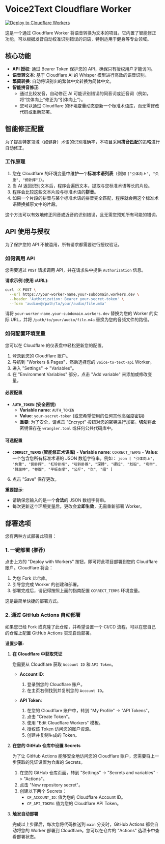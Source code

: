 # Voice2Text Cloudflare Worker

[![Deploy to Cloudflare Workers](https://deploy.workers.cloudflare.com/button)](https://deploy.workers.cloudflare.com/deploy?repo=https://github.com/jjbb013/voice2text)

这是一个通过 Cloudflare Worker 将语音转换为文本的项目。它内置了智能修正功能，可以根据发音自动校准识别错误的词语，特别适用于健身等专业领域。

## 核心功能

- **API 授权**: 通过 Bearer Token 保护您的 API，确保只有授权用户才能访问。
- **语音转文本**: 基于 Cloudflare AI 的 Whisper 模型进行高效的语音识别。
- **繁简转换**: 自动将识别出的繁体中文转换为简体中文。
- **智能拼音修正**:
    - 通过比较发音，自动修正 AI 可能识别错误的同音词或近音词（例如，将“饮体向上”修正为“引体向上”）。
    - 您可以通过 Cloudflare 的环境变量动态更新一个标准术语库，而无需修改代码或重新部署。

## 智能修正配置

为了提高特定领域（如健身）术语的识别准确率，本项目采用**拼音匹配**的策略进行自动修正。

### 工作原理

1.  您在 Cloudflare 的环境变量中维护一个**标准术语列表**（例如 `["引体向上", "负重", "俯卧撑"]`）。
2.  当 AI 返回识别文本后，程序会遍历文本，提取与您标准术语等长的片段。
3.  程序会比较这些文本片段与标准术语的**拼音**。
4.  如果一个片段的拼音与某个标准术语的拼音完全匹配，程序就会用这个标准术语替换掉原文中的片段。

这个方法可以有效地修正同音或近音的识别错误，且无需您预知所有可能的错词。

## API 使用与授权

为了保护您的 API 不被滥用，所有请求都需要进行授权验证。

### 如何调用 API

您需要通过 `POST` 请求调用 API，并在请求头中提供 `Authorization` 信息。

**请求示例 (使用 cURL):**

```bash
curl -X POST \
  --url https://your-worker-name.your-subdomain.workers.dev \
  --header 'Authorization: Bearer your-secret-token' \
  --form 'audio=@/path/to/your/audio/file.m4a'
```

请将 `your-worker-name.your-subdomain.workers.dev` 替换为您的 Worker 的实际 URL，并将 `/path/to/your/audio/file.m4a` 替换为您的音频文件的路径。

### 如何配置环境变量

您可以在 Cloudflare 的仪表盘中轻松更新您的配置。

1.  登录到您的 Cloudflare 账户。
2.  导航到 "Workers & Pages"，然后选择您的 `voice-to-text-api` Worker。
3.  进入 "Settings" -> "Variables"。
4.  在 "Environment Variables" 部分，点击 "Add variable" 来添加或修改变量。

#### 必要配置

-   **`AUTH_TOKEN` (安全密钥)**
    -   **Variable name**: `AUTH_TOKEN`
    -   **Value**: `your-secret-token` (或您希望使用的任何其他高强度密钥)
    -   **重要**: 为了安全，请点击 "Encrypt" 按钮对您的密钥进行加密。**切勿**将此密钥保存在 `wrangler.toml` 或任何公共代码库中。

#### 可选配置

-   **`CORRECT_TERMS` (智能修正术语库)**
        -   **Variable name**: `CORRECT_TERMS`
        -   **Value**: 一个包含您所有标准术语的 JSON 数组字符串。例如：
            ```json
            [
              "引体向上",
          "负重",
          "俯卧撑",
          "杠铃卧推",
          "哑铃卧推",
          "深蹲",
          "硬拉",
          "划船",
          "弯举",
          "臂屈伸",
          "卷腹",
          "平板支撑",
          "公斤",
          "次",
          "组"
        ]
        ```
6.  点击 "Save" 保存更改。

**重要提示**:
-   请确保您输入的是一个**合法**的 JSON 数组字符串。
-   每次更新这个环境变量后，更改会**立即生效**，无需重新部署 Worker。

## 部署选项

您有两种方式部署此项目：

### 1. 一键部署 (推荐)

点击上方的 "Deploy with Workers" 按钮，即可将此项目部署到您的 Cloudflare 账户。Cloudflare 将会：

1.  为您 Fork 此仓库。
2.  引导您完成 Worker 的创建和部署。
3.  部署完成后，请记得按照上面的指南配置 `CORRECT_TERMS` 环境变量。

这是最简单快捷的部署方式。

### 2. 通过 GitHub Actions 自动部署

如果您已经 Fork 或克隆了此仓库，并希望设置一个 CI/CD 流程，可以在您自己的仓库上配置 GitHub Actions 实现自动部署。

**设置步骤:**

1.  **在 Cloudflare 中获取凭证**

    您需要从 Cloudflare 获取 `Account ID` 和 `API Token`。

    -   **Account ID**:
        1.  登录到您的 Cloudflare 账户。
        2.  在主页右侧找到并复制您的 `Account ID`。

    -   **API Token**:
        1.  在您的 Cloudflare 账户中，转到 "My Profile" -> "API Tokens"。
        2.  点击 "Create Token"。
        3.  使用 "Edit Cloudflare Workers" 模板。
        4.  授权该 Token 访问您的账户资源。
        5.  创建并复制生成的 Token。

2.  **在您的 GitHub 仓库中设置 Secrets**

    为了让 GitHub Actions 能够安全地访问您的 Cloudflare 账户，您需要将上一步获取的凭证设置为仓库的 Secrets。

    1.  在您的 GitHub 仓库页面，转到 "Settings" -> "Secrets and variables" -> "Actions"。
    2.  点击 "New repository secret"。
    3.  创建以下两个 Secrets：
        -   `CF_ACCOUNT_ID`: 值为您的 Cloudflare Account ID。
        -   `CF_API_TOKEN`: 值为您的 Cloudflare API Token。

3.  **触发自动部署**

    完成以上步骤后，每次您将代码推送到 `main` 分支时，GitHub Actions 都会自动将您的 Worker 部署到 Cloudflare。您可以在仓库的 "Actions" 选项卡中查看部署状态。
